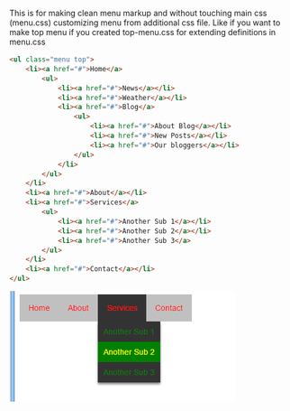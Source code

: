 This is for making clean menu markup and without touching main css (menu.css) customizing menu from additional css file. Like if you want to make top menu if you created top-menu.css for extending definitions in menu.css

```html
<ul class="menu top">
	<li><a href="#">Home</a>
		<ul>
			<li><a href="#">News</a></li>
			<li><a href="#">Weather</a></li>
			<li><a href="#">Blog</a>
				<ul>
					<li><a href="#">About Blog</a></li>
					<li><a href="#">New Posts</a></li>
					<li><a href="#">Our bloggers</a></li>
				</ul>
			</li>
		</ul>
	</li>
	<li><a href="#">About</a></li>
	<li><a href="#">Services</a>
		<ul>
			<li><a href="#">Another Sub 1</a></li>
			<li><a href="#">Another Sub 2</a></li>
			<li><a href="#">Another Sub 3</a>
		</ul>
	</li>
	<li><a href="#">Contact</a></li>
</ul>
```

![](/images/menu1.png)